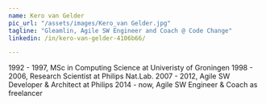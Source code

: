 ```yaml
---
name: Kero van Gelder
pic_url: "/assets/images/Kero_van Gelder.jpg"
tagline: "Gleamlin, Agile SW Engineer and Coach @ Code Change"
linkedin: /in/kero-van-gelder-4106b66/

---
```

1992 - 1997, MSc in Computing Science at Univeristy of Groningen
1998 - 2006, Research Scientist at Philips Nat.Lab.
2007 - 2012, Agile SW Developer & Architect at Philips
2014 - now, Agile SW Engineer & Coach as freelancer

